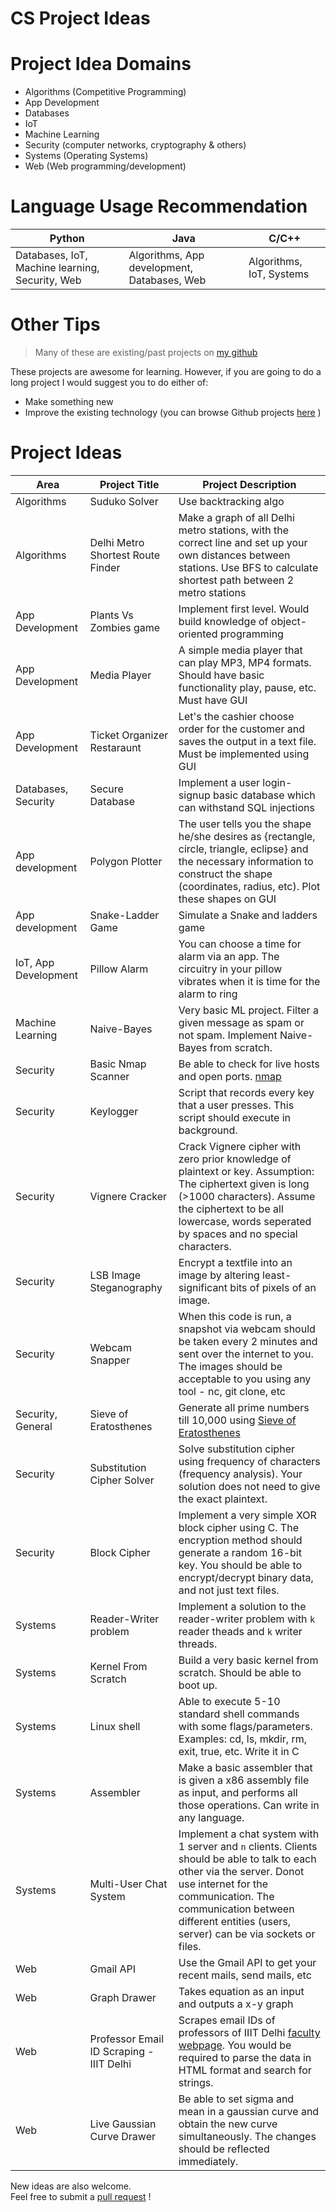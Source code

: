 
# CS Project Ideas

# Project Idea Domains
* Algorithms (Competitive Programming)
* App Development
* Databases
* IoT
* Machine Learning
* Security (computer networks, cryptography & others)
* Systems (Operating Systems)
* Web (Web programming/development)

# Language Usage Recommendation
| Python  | Java | C/C++ |
| --- | --- | ---|
| Databases, IoT, Machine learning, Security, Web | Algorithms, App development, Databases, Web | Algorithms, IoT, Systems |

# Other Tips
> Many of these are existing/past projects on [my github](github.com/prabhatsoni99)

These projects are awesome for learning. However, if you are going to do a long project I would suggest you to do either of:
- Make something new
- Improve the existing technology (you can browse Github projects [here]([https://github.com/search?](https://github.com/search?)) )



# Project Ideas

| Area | Project Title | Project Description
| ------ | ------ | ------ |
| Algorithms | Suduko Solver | Use backtracking algo |
| Algorithms | Delhi Metro Shortest Route Finder | Make a graph of all Delhi metro stations, with the correct line and set up your own distances between stations. Use BFS to calculate shortest path between 2 metro stations |
| App Development | Plants Vs Zombies game | Implement first level. Would build knowledge of object-oriented programming |
| App Development | Media Player | A simple media player that can play MP3, MP4 formats. Should have basic functionality play, pause, etc. Must have GUI |
| App Development | Ticket Organizer Restaraunt | Let's the cashier choose order for the customer and saves the output in a text file. Must be implemented using GUI |
| Databases, Security | Secure Database | Implement a user login-signup basic database which can withstand SQL injections |
| App development | Polygon Plotter | The user tells you the shape he/she desires as {rectangle, circle, triangle, eclipse} and the necessary information to construct the shape (coordinates, radius, etc). Plot these shapes on GUI |
| App development | Snake-Ladder Game  | Simulate a Snake and ladders game  |
| IoT, App Development | Pillow Alarm | You can choose a time for alarm via an app. The circuitry in your pillow vibrates when it is time for the alarm to ring |
| Machine Learning | Naive-Bayes | Very basic ML project. Filter a given message as spam or not spam. Implement Naive-Bayes from scratch. |
| Security | Basic Nmap Scanner | Be able to check for live hosts and open ports. [nmap]([https://en.wikipedia.org/wiki/Nmap](https://en.wikipedia.org/wiki/Nmap)) |
| Security | Keylogger | Script that records every key that a user presses. This script should execute in background. |
| Security | Vignere Cracker | Crack Vignere cipher with zero prior knowledge of plaintext or key. Assumption: The ciphertext given is long (>1000 characters). Assume the ciphertext to be all lowercase, words seperated by spaces and no special characters. |
| Security | LSB Image Steganography | Encrypt a textfile into an image by altering least-significant bits of pixels of an image. |
| Security | Webcam Snapper | When this code is run, a snapshot via webcam should be taken every 2 minutes and sent over the internet to you. The images should be acceptable to you using any tool - nc, git clone, etc |
| Security, General | Sieve of Eratosthenes | Generate all prime numbers till 10,000 using [Sieve of Eratosthenes](https://en.wikipedia.org/wiki/Sieve_of_Eratosthenes) |
| Security | Substitution Cipher Solver | Solve substitution cipher using frequency of characters (frequency analysis). Your solution does not need to give the exact plaintext. |
| Security | Block Cipher | Implement a very simple XOR block cipher using C. The encryption method should generate a random 16-bit key. You should be able to encrypt/decrypt binary data, and not just text files. |
| Systems | Reader-Writer problem | Implement a solution to the reader-writer problem with `k` reader theads and `k` writer threads. |
| Systems | Kernel From Scratch | Build a very basic kernel from scratch. Should be able to boot up. |
| Systems | Linux shell | Able to execute 5-10 standard shell commands with some flags/parameters. Examples: cd, ls, mkdir, rm, exit, true, etc. Write it in C |
| Systems | Assembler | Make a basic assembler that is given a x86 assembly file as input, and performs all those operations. Can write in any language. |
| Systems | Multi-User Chat System | Implement a chat system with 1 server and `n` clients. Clients should be able to talk to each other via the server. Donot use internet for the communication. The communication between different entities (users, server) can be via sockets or files. |
| Web | Gmail API | Use the Gmail API to get your recent mails, send mails, etc |
| Web | Graph Drawer | Takes equation as an input and outputs a x-y graph |
| Web | Professor Email ID Scraping - IIIT Delhi | Scrapes email IDs of professors of IIIT Delhi [faculty webpage]([https://www.iiitd.ac.in/people/faculty](https://www.iiitd.ac.in/people/faculty)). You would be required to parse the data in HTML format and search for strings. |
| Web | Live Gaussian Curve Drawer | Be able to set sigma and mean in a gaussian curve and obtain the new curve simultaneously. The changes should be reflected immediately. |




New ideas are also welcome.
<br>Feel free to submit a [pull request]([https://github.com/prabhatsoni99/CS-Project-Ideas/pulls](https://github.com/prabhatsoni99/CS-Project-Ideas/pulls)) !